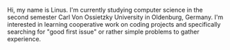Hi, my name is Linus. I'm currently studying computer science in the second semester Carl Von Ossietzky University in Oldenburg, Germany. 
I'm interested in learning cooperative work on coding projects and specifically searching for "good first issue" or rather simple problems to gather experience.
